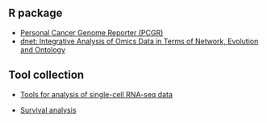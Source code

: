 
## R package

+ [Personal Cancer Genome Reporter (PCGR)](https://github.com/sigven/pcgr)
+ [dnet: Integrative Analysis of Omics Data in Terms of Network, Evolution and Ontology](https://cran.r-project.org/web/packages/dnet/index.html)


## Tool collection

+ [Tools for analysis of single-cell RNA-seq data](https://www.scrna-tools.org/)

+ [Survival analysis](https://bioconnector.github.io/workshops/r-survival.html)